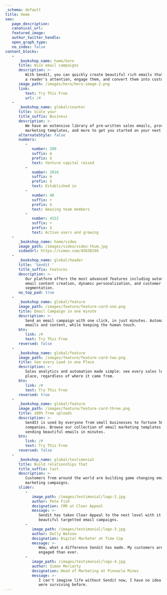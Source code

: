 ```yaml
---
_schema: default
title: Home
seo:
   page_description:
   canonical_url:
   featured_image:
   author_twitter_handle:
   open_graph_type:
   no_index: false
content_blocks:
   -
      _bookshop_name: home/hero
      title: Nice email campaigns
      description: >-
         With Sendit, you can quickly create beautiful rich emails that capture
         a reader's attention, engage them, and convert them into customers.
      image_path: /images/hero/hero-image-2.png
      link:
         text: Try This Free
         url: /#
   -
      _bookshop_name: global/counter
      title: Scale your
      title_suffix: Business
      description: >-
         We have an extensive library of pre-written sales emails, proven
         marketing templates, and more to get you started on your next project.
      alternateStyle: false
      numbers:
         -
            number: 200
            suffix: m
            prefix: $
            text: Venture capital raised
         -
            number: 2016
            suffix: m
            prefix: $
            text: Established in
         -
            number: 40
            suffix: +
            prefix: $
            text: Amazing team members
         -
            number: 4322
            suffix: +
            prefix: $
            text: Active users and growing
   -
      _bookshop_name: home/video
      image_path: /images/video/video-thum.jpg
      videoUrl: https://vimeo.com/45830194
   -
      _bookshop_name: global/header
      title: 'Sendit '
      title_suffix: Features
      description: >-
         Our platform offers the most advanced features including automated
         email content creation, dynamic personalization, and customer
         segmentation.
      no_top_pad: true
   -
      _bookshop_name: global/feature
      image_path: /images/feature/feature-card-one.png
      title: Email Campaign in one minute
      description: >-
         Send an email campaign with one click, in just minutes. Automate your
         emails and content, while keeping the human touch.
      btn:
         link: /#
         text: Try This Free
      reversed: false
   -
      _bookshop_name: global/feature
      image_path: /images/feature/feature-card-two.png
      title: See every Lead in one Place
      description: >-
         Sales analytics and automation made simple: see every sales lead in one
         place, regardless of where it came from.
      btn:
         link: /#
         text: Try This Free
      reversed: true
   -
      _bookshop_name: global/feature
      image_path: /images/feature/feature-card-three.png
      title: 100% free uploads
      description: >-
         SendIt is used by everyone from small businesses to fortune 500
         companies. Browse our collection of email marketing templates and start
         sending beautiful emails in minutes.
      btn:
         link: /#
         text: Try This Free
      reversed: false
   -
      _bookshop_name: global/testimonial
      title: Build relationships that
      title_suffix: last
      description: >-
         Customers from around the world are building game changing email
         marketing campaigns.
      slider:
         -
            image_path: /images/testimonial/logo-2.jpg
            author: Pete Fish
            designation: CMO at Clear Appeal
            message: >-
               Sendit has taken Clear Appeal to the next level with it's
               beautiful targetted email campaigns.
         -
            image_path: /images/testimonial/logo-3.jpg
            author: Dolly Watson
            designation: Digital Marketer at Time Cop
            message: >-
               Wow, what a difference Sendit has made. My customers are more
               engaged than ever.
         -
            image_path: /images/testimonial/logo-4.jpg
            author: Simon Moriarty
            designation: Head of Marketing at Pinnacle Mines
            message: >-
               I can't imagine life without Sendit now, I have no idea how we
               were surviving before.
---
```

